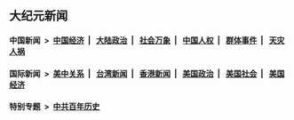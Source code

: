 ## 大纪元新闻

#### 中国新闻 &nbsp;>&nbsp; [中国经济](indexes/ncid283/README.md?06240845) &nbsp;| &nbsp; [大陆政治](indexes/ncid277/README.md?06240845) &nbsp;| &nbsp; [社会万象](indexes/ncid282/README.md?06240845) &nbsp;| &nbsp; [中国人权](indexes/ncid278/README.md?06240845) &nbsp;| &nbsp; [群体事件](indexes/ncid279/README.md?06240845) &nbsp;| &nbsp; [天灾人祸](indexes/ncid280/README.md?06240845)

#### 国际新闻 &nbsp;>&nbsp; [美中关系](indexes/nf1412576/README.md?06240845) &nbsp;| &nbsp; [台湾新闻](indexes/ncid1349361/README.md?06240845) &nbsp;| &nbsp; [香港新闻](indexes/ncid1349362/README.md?06240845) &nbsp;| &nbsp; [美国政治](indexes/ncid1078159/README.md?06240845) &nbsp;| &nbsp; [美国社会](indexes/ncid1078160/README.md?06240845) &nbsp;| &nbsp; [美国经济](indexes/ncid1078158/README.md?06240845)

#### 特别专题 &nbsp;>&nbsp; [中共百年历史](https://github.com/epoch-news/epoch-special/blob/master/README.md?06240845)  
